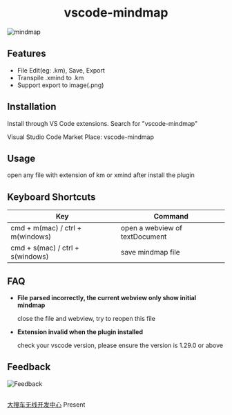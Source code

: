 <p>
  <h1 align="center">vscode-mindmap</h1>
</p>

![mindmap](https://img.souche.com/f2e/f12837b4057a8f1c5dd5033560a48f20.gif)

## Features

-  File Edit(eg: .km), Save, Export
-  Transpile .xmind to .km
-  Support export to image(.png)

## Installation

  Install through VS Code extensions. Search for "vscode-mindmap"

  Visual Studio Code Market Place: vscode-mindmap

## Usage

  open any file with extension of km or xmind after install the plugin

## Keyboard Shortcuts

| Key                              | Command                        |
| -------------------------------- | ------------------------------ |
| cmd + m(mac) / ctrl + m(windows) | open a webview of textDocument |
| cmd + s(mac) / ctrl + s(windows) | save mindmap file              |

## FAQ
  - **File parsed incorrectly, the current webview only show initial mindmap**
  
    close the file and webview, try to reopen this file

  - **Extension invalid when the plugin installed**

    check your vscode version, please ensure the version is 1.29.0 or above

## Feedback

![Feedback](https://img.souche.com/f2e/5e127e01cf164f9f9cff4892653d7d02.jpeg)

## 

[大搜车无线开发中心](https://blog.souche.com/tag/frontend/) Present
